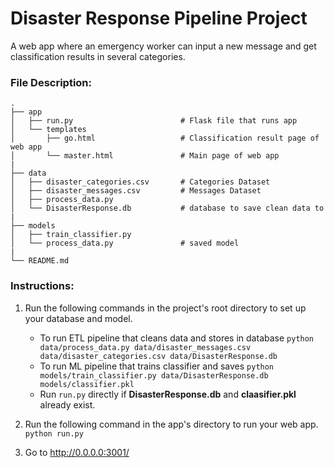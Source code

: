 # Disaster Response Pipeline Project
A web app where an emergency worker can input a new message and get classification results in several categories.

### File Description:
    .
    ├── app     
    │   ├── run.py                        # Flask file that runs app
    │   └── templates   
    │       ├── go.html                   # Classification result page of web app
    │       └── master.html               # Main page of web app
    |
    ├── data                   
    │   ├── disaster_categories.csv       # Categories Dataset
    │   ├── disaster_messages.csv         # Messages Dataset
    │   ├── process_data.py                 
    │   └── DisasterResponse.db           # database to save clean data to
    |
    ├── models
    │   ├── train_classifier.py            
    │   └── process_data.py               # saved model
    |
    └── README.md


### Instructions:
1. Run the following commands in the project's root directory to set up your database and model.

    - To run ETL pipeline that cleans data and stores in database
        `python data/process_data.py data/disaster_messages.csv data/disaster_categories.csv data/DisasterResponse.db`
    - To run ML pipeline that trains classifier and saves
        `python models/train_classifier.py data/DisasterResponse.db models/classifier.pkl`
    - Run `run.py` directly if **DisasterResponse.db** and **claasifier.pkl** already exist.

2. Run the following command in the app's directory to run your web app.
    `python run.py`

3. Go to http://0.0.0.0:3001/
